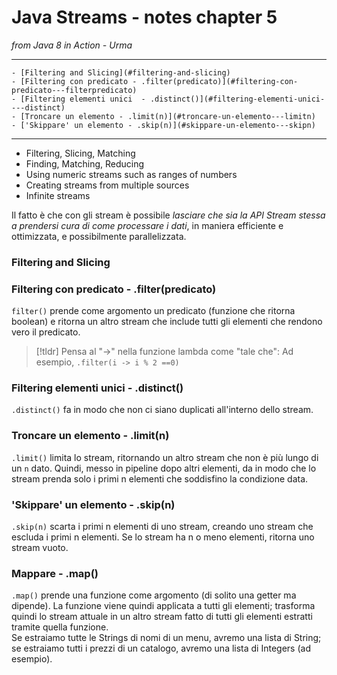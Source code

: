 # Java Streams - notes chapter 5

*from Java 8 in Action - Urma*

---

<!-- TOC -->
    - [Filtering and Slicing](#filtering-and-slicing)
    - [Filtering con predicato - .filter(predicato)](#filtering-con-predicato---filterpredicato)
    - [Filtering elementi unici  - .distinct()](#filtering-elementi-unici----distinct)
    - [Troncare un elemento - .limit(n)](#troncare-un-elemento---limitn)
    - ['Skippare' un elemento - .skip(n)](#skippare-un-elemento---skipn)
<!-- /TOC -->

---

* Filtering, Slicing, Matching
* Finding, Matching, Reducing
* Using numeric streams such as ranges of numbers
* Creating streams from multiple sources
* Infinite streams


Il fatto è che con gli stream è possibile *lasciare che sia la API Stream stessa a prendersi cura di come processare i dati*, in maniera efficiente e ottimizzata, e possibilmente parallelizzata.  

### Filtering and Slicing  
  
### Filtering con predicato - .filter(predicato)
  
`filter()` prende come argomento un predicato (funzione che ritorna boolean) e ritorna un altro stream che include tutti gli elementi che rendono vero il predicato.  
  
> [!tldr] Pensa al "->" nella funzione lambda come "tale che":  Ad esempio, `.filter(i -> i % 2 ==0)`  

### Filtering elementi unici  - .distinct()
  
`.distinct()` fa in modo che non ci siano duplicati all'interno dello stream. 
  
### Troncare un elemento - .limit(n)
  
`.limit()` limita lo stream, ritornando un altro stream che non è più lungo di un `n` dato. Quindi, messo in pipeline dopo altri elementi, da in modo che lo stream prenda solo i primi n elementi che soddisfino la condizione data.  
  
### 'Skippare' un elemento - .skip(n)  
  
`.skip(n)` scarta i primi n elementi di uno stream, creando uno stream che escluda i primi n elementi. Se lo stream ha n o meno elementi, ritorna uno stream vuoto.  
  
### Mappare - .map()  
  
`.map()` prende una funzione come argomento (di solito una getter ma dipende). La funzione viene quindi applicata a tutti gli elementi; trasforma quindi lo stream attuale in un altro stream fatto di tutti gli elementi estratti tramite quella funzione.  
Se estraiamo tutte le Strings di nomi di un menu, avremo una lista di String; se estraiamo tutti i prezzi di un catalogo, avremo una lista di Integers (ad esempio).  
